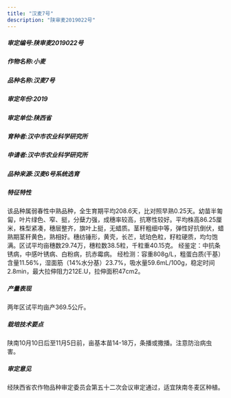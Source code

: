 ```yaml
---
title: "汉麦7号"
description: "陕审麦2019022号"
---
```

##### 审定编号:陕审麦2019022号

##### 作物名称:小麦

##### 品种名称:汉麦7号

##### 审定年份:2019

##### 审定单位:陕西省

##### 育种者:汉中市农业科学研究所

##### 申请者:汉中市农业科学研究所

##### 品种来源:汉麦6号系统选育

##### 特征特性
该品种属弱春性中熟品种，全生育期平均208.6天，比对照早熟0.25天。幼苗半匍匐，叶片绿色、窄、挺，分蘖力强，成穗率较高，抗寒性较好。平均株高86.25厘米，株型紧凑，穗层整齐，旗叶上挺，无蜡质。茎秆粗细中等，弹性好抗倒伏，蜡熟期茎秆黄色，熟相好。穗纺锤形，黄壳，长芒，琥珀色粒，籽粒硬质，均匀饱满。区试平均亩穗数29.74万，穗粒数38.5粒，千粒重40.15克。 
经鉴定：中抗条锈病，中感叶锈病、白粉病，抗赤霉病。 
经检测：容重808g/L，粗蛋白质(干基）含量11.56%，湿面筋（14%水分基）23.7%，吸水量59.6mL/100g，稳定时间2.8min，最大拉伸阻力212E.U，拉伸面积47cm2。

##### 产量表现
两年区试平均亩产369.5公斤。

##### 栽培技术要点
陕南10月10日后至11月5日前，亩基本苗14-18万，条播或撒播。注意防治病虫害。

##### 审定意见
经陕西省农作物品种审定委员会第五十二次会议审定通过，适宜陕南冬麦区种植。
